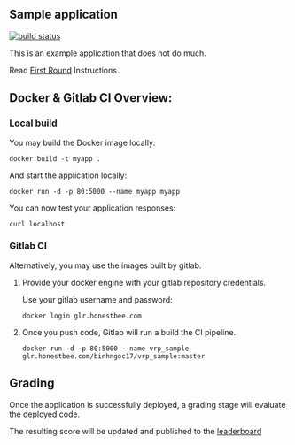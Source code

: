 ## Sample application

[![build status](https://gitlab.honestbee.com/binhngoc17/vrp_public/badges/master/build.svg)](https://gitlab.honestbee.com/binhngoc17/vrp_public/commits/master)

This is an example application that does not do much.

Read [First Round](first_round/) Instructions.


## Docker & Gitlab CI Overview:

### Local build

You may build the Docker image locally:
```
docker build -t myapp .
```

And start the application locally:
```
docker run -d -p 80:5000 --name myapp myapp
```

You can now test your application responses:
```
curl localhost
```

### Gitlab CI

Alternatively, you may use the images built by gitlab.

1. Provide your docker engine with your gitlab repository credentials.

   Use your gitlab username and password:
   ```
   docker login glr.honestbee.com
   ```

1. Once you push code, Gitlab will run a build the CI pipeline.
   ```
   docker run -d -p 80:5000 --name vrp_sample glr.honestbee.com/binhngoc17/vrp_sample:master
   ```

## Grading

Once the application is successfully deployed, a grading stage will evaluate the deployed code.

The resulting score will be updated and published to the [leaderboard](http://leaderboard.honestbee.com)

